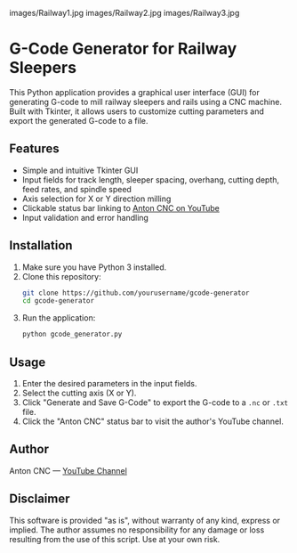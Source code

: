 images/Railway1.jpg
images/Railway2.jpg
images/Railway3.jpg

# G-Code Generator for Railway Sleepers

This Python application provides a graphical user interface (GUI) for generating G-code to mill railway sleepers and rails using a CNC machine. Built with Tkinter, it allows users to customize cutting parameters and export the generated G-code to a file.

## Features
- Simple and intuitive Tkinter GUI
- Input fields for track length, sleeper spacing, overhang, cutting depth, feed rates, and spindle speed
- Axis selection for X or Y direction milling
- Clickable status bar linking to [Anton CNC on YouTube](https://www.youtube.com/@boessi)
- Input validation and error handling

## Installation
1. Make sure you have Python 3 installed.
2. Clone this repository:
   ```bash
   git clone https://github.com/yourusername/gcode-generator
   cd gcode-generator
   ```
3. Run the application:
   ```bash
   python gcode_generator.py
   ```

## Usage
1. Enter the desired parameters in the input fields.
2. Select the cutting axis (X or Y).
3. Click "Generate and Save G-Code" to export the G-code to a `.nc` or `.txt` file.
4. Click the "Anton CNC" status bar to visit the author's YouTube channel.

## Author
Anton CNC — [YouTube Channel](https://www.youtube.com/@boessi)

## Disclaimer
This software is provided "as is", without warranty of any kind, express or implied. The author assumes no responsibility for any damage or loss resulting from the use of this script. Use at your own risk.